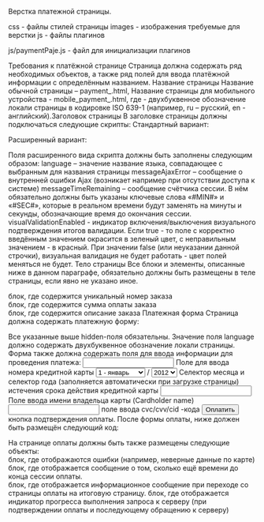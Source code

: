 Верстка платежной страницы.

css - файлы стилей страницы
images - изображения требуемые для верстки
js - файлы плагинов

js/paymentPaje.js - файл для инициализации плагинов


Требования к платёжной странице
Страница должна содержать ряд необходимых объектов, а также ряд полей для ввода платёжной информации с определённым
названием.
Название страницы
Название обычной страницы – payment_<ln>.html,
Название страницы для мобильного устройства - mobile_payment_<ln>.html,
где <ln> - двухбуквенное обозначение локали страницы в кодировке ISO 639-1 (например, ru – русский, en - английский).Заголовок страницы
В заголовке страницы должны подключаться следующие скрипты:
Стандартный вариант:
<script type="text/javascript" src="../../js/jquery-1.4.2.min.js"></script>
<script type="text/javascript" src="../../js/jquery.timers-1.2.js"></script>
<script type="text/javascript" src="../../js/jquery.url.js"></script> 
<script type="text/javascript" src="../../js/jquery.payment.js"></script> 
<script> 
$(document).payment({ 
}); 
</script>
Расширенный вариант:
<script type="text/javascript" src="../../js/jquery-1.4.2.min.js"></script> 
<script type="text/javascript" src="../../js/jquery.timers-1.2.js"></script> 
<script type="text/javascript" src="../../js/jquery.url.js"></script> 
<script type="text/javascript" src="../../js/jquery.payment.js"></script> 
<script> 
$(document).payment({ 
language: "ru", 
messageAjaxError: "Сервис временно недоступен. Попробуйте позднее.",
messageTimeRemaining: "До окончания сессии осталось #MIN#:#SEC#",
visualValidationEnabled: true 
}); 
</script>
Поля расширенного вида скрипта должны быть заполнены следующим образом:
language – значение название языка, совпадающее с выбранным для названия страницы
messageAjaxError – сообщение о внутренней ошибки Ajax (возникает например при отсутствии доступа к системе)
messageTimeRemaining – сообщение счётчика сессии. В нём обязательно должны быть указаны ключевые слова «#MIN#» и
«#SEC#», которые в реальном времени будут заменять на минуты и секунды, обозначающие время до окончания сессии.
visualValidationEnabled - индикатор включения/выключения визуального подтверждения итогов валидации. Если true - то поле с
корректно введённым значением окрасится в зеленый цвет, с неправильным значением - в красный. При значении false (или
неуказании данной строчки), визуальная валидация не будет работать - цвет полей меняться не будет.
Тело страницы
Все блоки и элементы, описанные ниже в данном параграфе, обязательно должны быть размещены в теле страницы, если явно не
указано иное. 
<div id="orderNumber"></div>
блок, где содержится уникальный номер заказа 
<div id="amount"></div>
блок, где содержится сумма оплаты заказа 
<div id="description"></div>блок, где содержится описание заказа
Платежная форма
Страница должна содержать платежную форму:
<form name="PaymentForm" action="#" method="post" id="formPayment">
<input type="hidden" id="expiry" > 
<input type="hidden" id="mdOrder" > 
<input type="hidden" id="location" value="/../" > 
<input type="hidden" id="language" value="<ln>" > 
</form>
Все указанные выше hidden-поля обязательны. Значение поля language должно содержать двухбуквенное обозначение локали страницы.
Форма также должна содержать поля для ввода информации для проведения платежа: 
<input name="$PAN" id="iPAN" maxlength="19" type="text" autocomplete="off" />
Поле для ввода номера кредитной карты 
<select name="MM" id="month"> 
 <option value="01" selected> 1 - январь</option>
 <option value="02"> 2 - февраль</option> 
 <option value="03"> 3 - март</option> 
 <option value="04"> 4 - апрель</option> 
 <option value="05"> 5 - май</option> 
 <option value="06"> 6 - июнь</option> 
 <option value="07"> 7 - июль</option> 
 <option value="08"> 8 - август</option> 
 <option value="09"> 9 - сентябрь</option> 
 <option value="10">10 - октябрь</option> 
 <option value="11">11 - ноябрь</option> 
 <option value="12">12 - декабрь</option> 
</select> / 
<select name="YYYY" id="year"> 
 <option value='2012' selected>2012</option> 
 <option value='2013'>2013</option> 
 <option value='2014'>2014</option> 
 <option value='2015'>2015</option> 
 <option value='2016'>2016</option> 
 <option value='2017'>2017</option> 
 <option value='2018'>2018</option> 
 <option value='2019'>2019</option> 
 <option value='2020'>2020</option> 
 <option value='2021'>2021</option> 
 <option value='2022'>2022</option> 
</select>
Селектор месяца и селектор года (заполняется автоматически при загрузке страницы) истечения срока действия кредитной карты 
<input name="TEXT" id="iTEXT" maxlength="90" type="text" autocomplete="off" />
Поле ввода имени владельца карты (Cardholder name) 
<input name="$CVC" id="iCVC" maxlength="3" type="password" autocomplete="off" />
поле ввода cvc/cvv/cid -кода <input value="Оплатить" type="button" id="buttonPayment">
кнопка подтверждения оплаты. 
После формы оплаты, ниже должен быть размещён следующий код:
<form id="acs" method="post" action=""> 
 <input type="hidden" id="MD" name="MD"/> 
 <input type="hidden" id="PaReq" name="PaReq"/> 
 <input type="hidden" id="TermUrl" name="TermUrl"/>
</form>
На странице оплаты должны быть также размещены следующие объекты: 
<div id="errorBlock" style="color:red;"></div>
блок, где отображаются ошибки (например, неверные данные по карте) 
<div id="numberCountdown"></div>
блок, где отображается сообщение о том, сколько ещё времени до конца сессии оплаты. 
<div id="infoBlock"></div>
блок, где отображается информационное сообщение при переходе со страницы оплаты на итоговую страницу. 
<div id="indicator" style="display:none;"><img src="../../img/ajax-loader.gif" height="19" width="220" alt="indicator"></div>
блок, где отображается индикатор прогресса выполнения запроса к серверу (при подтверждении оплаты и последующему обращению к
серверу)
